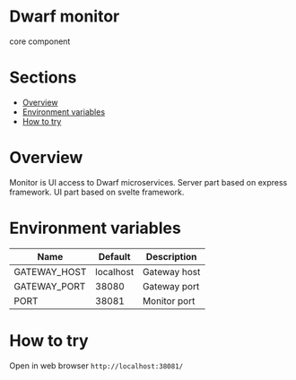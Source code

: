 Dwarf monitor
=========
core component


# Sections

* [Overview](#overview)
* [Environment variables](#evironment-variables)
* [How to try](#how-to-try)

# Overview

Monitor is UI access to Dwarf microservices.
Server part based on express framework.
UI part based on svelte framework.

# Environment variables

| Name 	            | Default 	| Description  	|
|---------------	|---------	|--------------	|
| GATEWAY_HOST      | localhost | Gateway host  |
| GATEWAY_PORT      | 38080     | Gateway port  |
| PORT          	| 38081    	| Monitor port  |

# How to try

Open in web browser `http://localhost:38081/` 